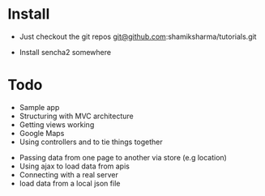 Install
========

- Just checkout the git repos
  git@github.com:shamiksharma/tutorials.git

- Install sencha2 somewhere
  

Todo
=======
* Sample app
* Structuring with MVC architecture
* Getting views working
* Google Maps
* Using controllers and to tie things together
- Passing data from one page to another via store (e.g location)
- Using ajax to load data from apis
- Connecting with a real server
- load data from a local json file


